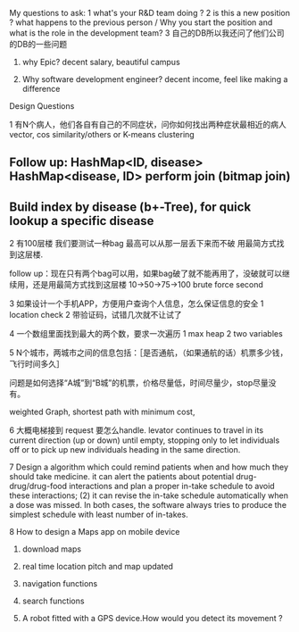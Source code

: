 My questions to ask:
1 what's your R&D team doing ?
2 is this a new position ? what happens to the previous person /  Why you start the position and what is the role in the development team?
3 自己的DB所以我还问了他们公司的DB的一些问题

1. why Epic?
decent salary, beautiful campus

2. Why software development engineer?
decent income, feel like making a difference

Design Questions

1 有N个病人，他们各自有自己的不同症状，问你如何找出两种症状最相近的病人
vector, cos similarity/others or K-means clustering

Follow up:
HashMap<ID, disease>
HashMap<disease, ID>
perform join (bitmap join)
----------
Build index by disease (b+-Tree), for quick lookup a specific disease
--------

2 有100层楼  我们要测试一种bag 最高可以从那一层丢下来而不破 用最简方式找到这层楼. 

follow up：现在只有两个bag可以用，如果bag破了就不能再用了，没破就可以继续用，还是用最简方式找到这层楼
10->50->75->100 
brute force second

3 如果设计一个手机APP，方便用户查询个人信息，怎么保证信息的安全
1 location check
2 带验证码，试错几次就不让试了

4 一个数组里面找到最大的两个数，要求一次遍历
1 max heap
2 two variables

5 N个城市，两城市之间的信息包括：［是否通航，（如果通航的话）机票多少钱，飞行时间多久］

问题是如何选择“A城”到“B城”的机票，价格尽量低，时间尽量少，stop尽量没有。

weighted Graph, shortest path with minimum cost, 

6 大概电梯接到 request 要怎么handle.
levator continues to travel in its current direction (up or down) until empty, stopping only to let individuals off or to pick up new individuals heading in the same direction.

7 Design a algorithm which could remind patients when and how much they should take medicine. 
it can alert the patients about potential drug-drug/drug-food interactions and plan a proper in-take schedule to avoid these interactions; (2) it can revise the in-take schedule automatically when a dose was missed. In both cases, the software always tries to produce the simplest schedule with least number of in-takes.

8 How to design a Maps app on mobile device
1. download maps
2. real time location pitch and map updated 
3. navigation functions
4. search functions

9. A robot fitted with a GPS device.How would you detect its movement ?
















